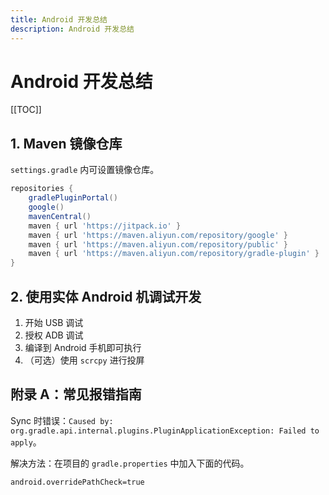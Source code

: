 ```yaml
---
title: Android 开发总结
description: Android 开发总结
---
```


# Android 开发总结

[[TOC]]

## 1. Maven 镜像仓库

`settings.gradle` 内可设置镜像仓库。

```gradle
repositories {
    gradlePluginPortal()
    google()
    mavenCentral()
    maven { url 'https://jitpack.io' }
    maven { url 'https://maven.aliyun.com/repository/google' }
    maven { url 'https://maven.aliyun.com/repository/public' }
    maven { url 'https://maven.aliyun.com/repository/gradle-plugin' }
}
```

## 2. 使用实体 Android 机调试开发

1. 开始 USB 调试
2. 授权 ADB 调试
3. 编译到 Android 手机即可执行
4. （可选）使用 `scrcpy` 进行投屏

## 附录 A：常见报错指南

Sync 时错误：`Caused by: org.gradle.api.internal.plugins.PluginApplicationException: Failed to apply`。

解决方法：在项目的 `gradle.properties` 中加入下面的代码。

```properties
android.overridePathCheck=true
```
